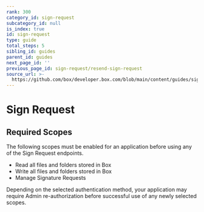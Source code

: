 ```yaml
---
rank: 300
category_id: sign-request
subcategory_id: null
is_index: true
id: sign-request
type: guide
total_steps: 5
sibling_id: guides
parent_id: guides
next_page_id: ''
previous_page_id: sign-request/resend-sign-request
source_url: >-
  https://github.com/box/developer.box.com/blob/main/content/guides/sign-request/index.md
---
```

# Sign Request

## Required Scopes

The following scopes must be enabled for an application before using any of the
Sign Request endpoints.

- Read all files and folders stored in Box
- Write all files and folders stored in Box
- Manage Signature Requests

<Message type='warning'>

Depending on the selected authentication method, your application may require
Admin re-authorization before successful use of any newly selected scopes.

</Message>
